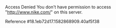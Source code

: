 Access Denied You don't have permission to access "http://www.nike.com/" on this server.

Reference #18.1eb72d17.1582868909.40af5f38